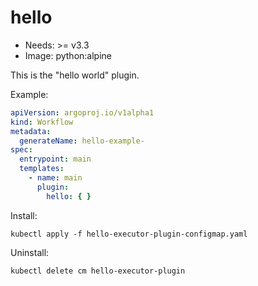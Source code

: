 <!-- This is an auto-generated file. DO NOT EDIT -->
# hello

* Needs: >= v3.3
* Image: python:alpine

This is the "hello world" plugin.

Example:

```yaml
apiVersion: argoproj.io/v1alpha1
kind: Workflow
metadata:
  generateName: hello-example-
spec:
  entrypoint: main
  templates:
    - name: main
      plugin:
        hello: { }
```


Install:

    kubectl apply -f hello-executor-plugin-configmap.yaml

Uninstall:
	
    kubectl delete cm hello-executor-plugin 
